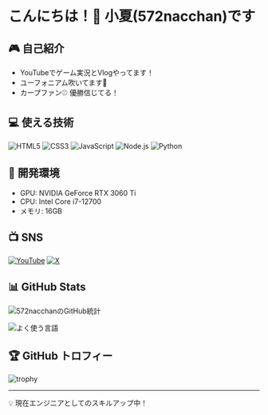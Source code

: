 # こんにちは！👋 小夏(572nacchan)です

## 🎮 自己紹介
- YouTubeでゲーム実況とVlogやってます！
- ユーフォニアム吹いてます🎺
- カープファン⚾ 優勝信じてる！

## 💻 使える技術
![HTML5](https://img.shields.io/badge/-HTML5-E34F26?style=flat-square&logo=html5&logoColor=white)
![CSS3](https://img.shields.io/badge/-CSS3-1572B6?style=flat-square&logo=css3)
![JavaScript](https://img.shields.io/badge/-JavaScript-F7DF1E?style=flat-square&logo=javascript&logoColor=black)
![Node.js](https://img.shields.io/badge/-Node.js-339933?style=flat-square&logo=node.js&logoColor=white)
![Python](https://img.shields.io/badge/-Python-3776AB?style=flat-square&logo=python&logoColor=white)

## 🔧 開発環境
- GPU: NVIDIA GeForce RTX 3060 Ti
- CPU: Intel Core i7-12700
- メモリ: 16GB

## 📺 SNS
[![YouTube](https://img.shields.io/badge/-YouTube-FF0000?style=flat-square&logo=youtube&logoColor=white)](https://www.youtube.com/@572EuTube)
[![X](https://img.shields.io/badge/-@572nacchan-000000?style=flat-square&logo=x&logoColor=white)](https://twitter.com/572nacchan)

## 📊 GitHub Stats
![572nacchanのGitHub統計](https://github-readme-stats.vercel.app/api?username=572nacchan&show_icons=true&theme=tokyonight&locale=ja)

![よく使う言語](https://github-readme-stats.vercel.app/api/top-langs/?username=572nacchan&layout=compact&theme=tokyonight&locale=ja)

## 🏆 GitHub トロフィー
![trophy](https://github-profile-trophy.vercel.app/?username=572nacchan&theme=onedark&no-frame=true&row=1&column=7)

---
💡 現在エンジニアとしてのスキルアップ中！
